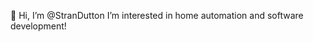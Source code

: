 👋 Hi, I’m @StranDutton
I’m interested in home automation and software development!

<!---
StranDutton/StranDutton is a ✨ special ✨ repository because its `README.md` (this file) appears on your GitHub profile.
You can click the Preview link to take a look at your changes.
--->
